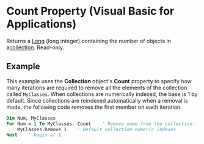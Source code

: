 
# Count Property (Visual Basic for Applications)



Returns a [Long](b8bdf64f-5920-1ae9-16d0-b26d09524a30.md) (long integer) containing the number of objects in a[collection](b8bdf64f-5920-1ae9-16d0-b26d09524a30.md). Read-only.

## Example

This example uses the  **Collection** object's **Count** property to specify how many iterations are required to remove all the elements of the collection called `MyClasses`. When collections are numerically indexed, the base is 1 by default. Since collections are reindexed automatically when a removal is made, the following code removes the first member on each iteration.


```vb
Dim Num, MyClasses
For Num = 1 To MyClasses. Count    ' Remove name from the collection.
    MyClasses.Remove 1    ' Default collection numeric indexes
Next    ' begin at 1.
```

